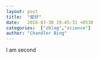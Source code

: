 ```yaml
---
layout: post
title:  "爱好"
date:   2016-03-30 19:45:31 +0530
categories:  ["zblog","science"]
author: "Chandler Bing"
---
```

I am second

